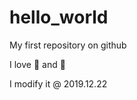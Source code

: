 # hello_world
My first repository on github

I love :football: and :basketball:

I modify it @ 2019.12.22
